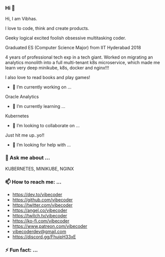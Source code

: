 ### Hi 👋

Hi, I am Vibhas. 

I love to code, think and create products. 

Geeky logical excited foolish obsessive multitasking coder. 

Graduated ES (Computer Science Major) from IIT Hyderabad 2018

4 years of professional tech exp in a tech giant. Worked on migrating an analytics monolith into a full multi-tenant k8s microservice, which made me learn very deep minikube, k8s, docker and nginx!!! 

I also love to read books and play games!

- 🔭 I’m currently working on ...

Oracle Analytics

- 🌱 I’m currently learning ...

Kubernetes

- 👯 I’m looking to collaborate on ...

Just hit me up..yo!!

- 🤔 I’m looking for help with ...

### 💬 Ask me about ...

KUBERNETES, MINIKUBE, NGINX

### 📫 How to reach me: ...

- https://dev.to/vibecoder
- https://github.com/vibecoder
- https://twitter.com/vibecoder
- https://angel.co/vibecoder
- https://twitch.tv/vibecoder
- https://ko-fi.com/vibecoder
- https://www.patreon.com/vibecoder
- vibecoderdev@gmail.com
- https://discord.gg/FhujpH33xE


### ⚡ Fun fact: ...


